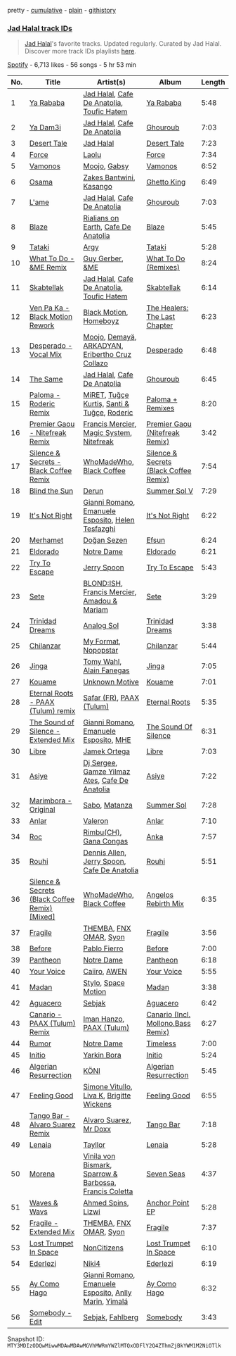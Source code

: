 pretty - [cumulative](/playlists/cumulative/37i9dQZF1DX3uM1d8KwMtp.md) - [plain](/playlists/plain/37i9dQZF1DX3uM1d8KwMtp) - [githistory](https://github.githistory.xyz/mackorone/spotify-playlist-archive/blob/main/playlists/plain/37i9dQZF1DX3uM1d8KwMtp)

### [Jad Halal track IDs](https://open.spotify.com/playlist/37i9dQZF1DX3uM1d8KwMtp)

> <a href="spotify:artist:1aIWC7EGIcWotOZ8LNHH9j">Jad Halal</a>'s favorite tracks\. Updated regularly\. Curated by Jad Halal\. Discover more track IDs playlists <a href="spotify:genre:track\_id">here</a>.

[Spotify](https://open.spotify.com/user/spotify) - 6,713 likes - 56 songs - 5 hr 53 min

| No. | Title | Artist(s) | Album | Length |
|---|---|---|---|---|
| 1 | [Ya Rababa](https://open.spotify.com/track/0JbbFcObfoamPYxjFO3Bzo) | [Jad Halal](https://open.spotify.com/artist/1aIWC7EGIcWotOZ8LNHH9j), [Cafe De Anatolia](https://open.spotify.com/artist/2sSSGlRMfz4ZEcw4rw0m0v), [Toufic Hatem](https://open.spotify.com/artist/4j9gpKIArRkQI69agEe0YH) | [Ya Rababa](https://open.spotify.com/album/39MFNRuzV8F5JOChDRpBxe) | 5:48 |
| 2 | [Ya Dam3i](https://open.spotify.com/track/6sjje7260A90a9bOR6EbYG) | [Jad Halal](https://open.spotify.com/artist/1aIWC7EGIcWotOZ8LNHH9j), [Cafe De Anatolia](https://open.spotify.com/artist/2sSSGlRMfz4ZEcw4rw0m0v) | [Ghouroub](https://open.spotify.com/album/0lgaPIausGrjLHeuY6Dz8V) | 7:03 |
| 3 | [Desert Tale](https://open.spotify.com/track/6TdpnCDgeya8E4t6Skc60K) | [Jad Halal](https://open.spotify.com/artist/1aIWC7EGIcWotOZ8LNHH9j) | [Desert Tale](https://open.spotify.com/album/4yuwchv1cn57wwMe8hqW7p) | 7:23 |
| 4 | [Force](https://open.spotify.com/track/35bOzO8Az5C9xsAgUjr0Bq) | [Laolu](https://open.spotify.com/artist/53PSeUFq8tMZc0zdd1oUTG) | [Force](https://open.spotify.com/album/1MpLubxJBJNRaFAjahk9Hj) | 7:34 |
| 5 | [Vamonos](https://open.spotify.com/track/3sVp4qJWZ9S24KPDvEE1E7) | [Moojo](https://open.spotify.com/artist/4bU2sBWgXJtViut3q68o5m), [Gabsy](https://open.spotify.com/artist/6FyP2gFlBlrXKhcLGFmwhc) | [Vamonos](https://open.spotify.com/album/6fqjsvw7ENyWIjpwYnPLnW) | 6:52 |
| 6 | [Osama](https://open.spotify.com/track/0T0FIfA0AI3ELwNVBSZNS3) | [Zakes Bantwini](https://open.spotify.com/artist/5mZLaYqN0ZkjxfeUUmiuqL), [Kasango](https://open.spotify.com/artist/3jteNJj8zf2v4qYMGDXa8r) | [Ghetto King](https://open.spotify.com/album/3q8v4F3zabaHlG5IVECT6r) | 6:49 |
| 7 | [L'ame](https://open.spotify.com/track/39NtjGMLdLBqrzJUgxpPAU) | [Jad Halal](https://open.spotify.com/artist/1aIWC7EGIcWotOZ8LNHH9j), [Cafe De Anatolia](https://open.spotify.com/artist/2sSSGlRMfz4ZEcw4rw0m0v) | [Ghouroub](https://open.spotify.com/album/0lgaPIausGrjLHeuY6Dz8V) | 7:03 |
| 8 | [Blaze](https://open.spotify.com/track/1O8YpzFXe7vbjck2Wtz1y4) | [Rialians on Earth](https://open.spotify.com/artist/78h7VfOuRAnd6jtaEYQpg3), [Cafe De Anatolia](https://open.spotify.com/artist/2sSSGlRMfz4ZEcw4rw0m0v) | [Blaze](https://open.spotify.com/album/6SwnBZstvXFzoepcQOPXJy) | 5:45 |
| 9 | [Tataki](https://open.spotify.com/track/1vdYudatKL5iRIM7i6vkvG) | [Argy](https://open.spotify.com/artist/1NaQOKgddaJipUtmptb7GI) | [Tataki](https://open.spotify.com/album/2TIki9mmFhTGkyJM0Svses) | 5:28 |
| 10 | [What To Do \- &ME Remix](https://open.spotify.com/track/0RMQgXHIBTsAVcaS7qahLq) | [Guy Gerber](https://open.spotify.com/artist/3bqBkAzdPwEDe1JUvb7ZeC), [&ME](https://open.spotify.com/artist/5mIowAJMp7RKNheelruV5z) | [What To Do \(Remixes\)](https://open.spotify.com/album/0SQmYnktpdLsK7jypOjAHh) | 8:24 |
| 11 | [Skabtellak](https://open.spotify.com/track/6pdiGuujygwdhM46YbYj0H) | [Jad Halal](https://open.spotify.com/artist/1aIWC7EGIcWotOZ8LNHH9j), [Cafe De Anatolia](https://open.spotify.com/artist/2sSSGlRMfz4ZEcw4rw0m0v), [Toufic Hatem](https://open.spotify.com/artist/4j9gpKIArRkQI69agEe0YH) | [Skabtellak](https://open.spotify.com/album/44mCFD1ezFhPpLzS1kXII1) | 6:14 |
| 12 | [Ven Pa Ka \- Black Motion Rework](https://open.spotify.com/track/24WCTSU9zrsQxBE1NIhBPM) | [Black Motion](https://open.spotify.com/artist/4x6n41nYGT6O61pSfgW4z7), [Homeboyz](https://open.spotify.com/artist/3L5iHIeqJGEaYViGapHs0C) | [The Healers: The Last Chapter](https://open.spotify.com/album/2F3Nw7Z7Gt6ET52DosiPTH) | 6:23 |
| 13 | [Desperado \- Vocal Mix](https://open.spotify.com/track/5SDO2GkFtXM0PD5jpymcBD) | [Moojo](https://open.spotify.com/artist/4bU2sBWgXJtViut3q68o5m), [Demayä](https://open.spotify.com/artist/0N2lDV24IPsStAeDuvzgC9), [ARKADYAN](https://open.spotify.com/artist/2ELBfW9Bn2xBAIvWeXeCgI), [Eribertho Cruz Collazo](https://open.spotify.com/artist/4nbtsWrvdzBCwNqsjfRVHy) | [Desperado](https://open.spotify.com/album/1D24WkLNkBUzFWHLXBBIab) | 6:48 |
| 14 | [The Same](https://open.spotify.com/track/5mRFwMYA9y6dk16YH8KcZA) | [Jad Halal](https://open.spotify.com/artist/1aIWC7EGIcWotOZ8LNHH9j), [Cafe De Anatolia](https://open.spotify.com/artist/2sSSGlRMfz4ZEcw4rw0m0v) | [Ghouroub](https://open.spotify.com/album/0lgaPIausGrjLHeuY6Dz8V) | 6:45 |
| 15 | [Paloma \- Roderic Remix](https://open.spotify.com/track/1vxxPXB1crb7QITSqG30Zr) | [MiRET](https://open.spotify.com/artist/0DvhQq0PzDC5dyRoH5XCI5), [Tuğçe Kurtiş](https://open.spotify.com/artist/5cYodhg1fZFGKqCQmgNlZf), [Santi & Tuğçe](https://open.spotify.com/artist/437O1jQdyOOhIS1M41xQaC), [Roderic](https://open.spotify.com/artist/7wSzFq5CoNoCpzazDphDJs) | [Paloma + Remixes](https://open.spotify.com/album/5LE9oiaGprQqvFtinBA73K) | 8:20 |
| 16 | [Premier Gaou \- Nitefreak Remix](https://open.spotify.com/track/57e5ib2PnvuiaTvaI4jGDp) | [Francis Mercier](https://open.spotify.com/artist/44qAhQu52dYKcHOFQd3esf), [Magic System](https://open.spotify.com/artist/6MvRVq0CtpQQlwnIiszV8F), [Nitefreak](https://open.spotify.com/artist/6lbUCWVW3hgQgrJwB8wadJ) | [Premier Gaou \(Nitefreak Remix\)](https://open.spotify.com/album/1kfRbSlDcUF3hz3P9Zhg4c) | 3:42 |
| 17 | [Silence & Secrets \- Black Coffee Remix](https://open.spotify.com/track/3ZZDwhwD6ZsFQW0IGfiKrG) | [WhoMadeWho](https://open.spotify.com/artist/50Lr1puweM1hFsF1LpIZLM), [Black Coffee](https://open.spotify.com/artist/6wMr4zKPrrR0UVz08WtUWc) | [Silence & Secrets \(Black Coffee Remix\)](https://open.spotify.com/album/6yaDQvusuMpB2BqrsmhSRI) | 7:54 |
| 18 | [Blind the Sun](https://open.spotify.com/track/3dFgpRHUx60es4nvmxw4jv) | [Derun](https://open.spotify.com/artist/7DaUdudIwcfgSzFJX1VEVo) | [Summer Sol V](https://open.spotify.com/album/2pAEE8ppIkSaDxcCQ5J5Cp) | 7:29 |
| 19 | [It's Not Right](https://open.spotify.com/track/5EqWSdAZcpjZ29uKViQIGU) | [Gianni Romano](https://open.spotify.com/artist/3GmVE58jiOKqS4WHGsxzCK), [Emanuele Esposito](https://open.spotify.com/artist/0dnLkdyWw9XCNQhGln0HZU), [Helen Tesfazghi](https://open.spotify.com/artist/71JA6QavKqzsNcJubmgXQT) | [It's Not Right](https://open.spotify.com/album/5gIMusLf2Z5ECGBKCzFTGO) | 6:22 |
| 20 | [Merhamet](https://open.spotify.com/track/75dhZ7AfOq4QNFDuiHjMDA) | [Doğan Sezen](https://open.spotify.com/artist/15ly7L03FKUoQhUnGseqCR) | [Efsun](https://open.spotify.com/album/29KqM9Q8hLujjg6EE1N9gS) | 6:24 |
| 21 | [Eldorado](https://open.spotify.com/track/50juFT8u0XDZQ5HO5khhlC) | [Notre Dame](https://open.spotify.com/artist/6Q1Ps2F5LkdxLAM6S7KPpt) | [Eldorado](https://open.spotify.com/album/3yp6o87R2Du2CC75dw2cqc) | 6:21 |
| 22 | [Try To Escape](https://open.spotify.com/track/6ITyiTkL7g1D2hXYeSUYkO) | [Jerry Spoon](https://open.spotify.com/artist/0m6eNLtH4LgmXWq9Sz5d0j) | [Try To Escape](https://open.spotify.com/album/6Qebev2T4obA2q6jA2ZTOD) | 5:43 |
| 23 | [Sete](https://open.spotify.com/track/5B4gUqNKYgU38ULSWP5Bzj) | [BLOND:ISH](https://open.spotify.com/artist/6zsJjoCtL1WByG0VsuFWzR), [Francis Mercier](https://open.spotify.com/artist/44qAhQu52dYKcHOFQd3esf), [Amadou & Mariam](https://open.spotify.com/artist/3KH7WsR2JZQ94Ik8SyabU6) | [Sete](https://open.spotify.com/album/2dUSIzfLEgYB3QJB2Vt8j3) | 3:29 |
| 24 | [Trinidad Dreams](https://open.spotify.com/track/62F0yfVTEnjOBWKiXEEELZ) | [Analog Sol](https://open.spotify.com/artist/0bYiRfjvg9c9wt6fuxoUVc) | [Trinidad Dreams](https://open.spotify.com/album/7vkYBAyQIfEzBOUN9DnHpx) | 3:38 |
| 25 | [Chilanzar](https://open.spotify.com/track/3eRKV66fGzyDKLhZpbMPVO) | [My Format](https://open.spotify.com/artist/1UaOgB2VAZDXGiI5UgclhE), [Nopopstar](https://open.spotify.com/artist/3WZ1Fwoh1f4TOfp8LtAxzC) | [Chilanzar](https://open.spotify.com/album/6pUGx8rnnPZ1bVHVOM0EXu) | 5:44 |
| 26 | [Jinga](https://open.spotify.com/track/7FgtP833uZzS6s1FNTpy30) | [Tomy Wahl](https://open.spotify.com/artist/3Q92036hpjn7sxc79pUXvz), [Alain Fanegas](https://open.spotify.com/artist/4ej1s96CjHWyiRMtYa1kbJ) | [Jinga](https://open.spotify.com/album/0ouAjexRNLoTp8Cbv9ZiKX) | 7:05 |
| 27 | [Kouame](https://open.spotify.com/track/55LJoGb0Rkv5tAiOQWcLYk) | [Unknown Motive](https://open.spotify.com/artist/1MBZ1p2ynRLuZnGk8ZIdJ5) | [Kouame](https://open.spotify.com/album/7MiD4AoP6AQuI8mAVpROCh) | 7:01 |
| 28 | [Eternal Roots \- PAAX \(Tulum\) remix](https://open.spotify.com/track/77JvaKaFCOvROjm2qfrfDR) | [Safar \(FR\)](https://open.spotify.com/artist/249QVZLSwrDyleKNapaapm), [PAAX \(Tulum\)](https://open.spotify.com/artist/44f1ZKVW8Zh13oCOGGTiFd) | [Eternal Roots](https://open.spotify.com/album/6k8dJjNShTIPhwU9vA5sCL) | 5:35 |
| 29 | [The Sound of Silence \- Extended Mix](https://open.spotify.com/track/2pdFwbvjbixL0aprQ5bnX1) | [Gianni Romano](https://open.spotify.com/artist/3GmVE58jiOKqS4WHGsxzCK), [Emanuele Esposito](https://open.spotify.com/artist/0dnLkdyWw9XCNQhGln0HZU), [MHE](https://open.spotify.com/artist/5nEWKkUf6IA0Ry5wBOG1J0) | [The Sound Of Silence](https://open.spotify.com/album/5tG7zEHtCiDVDUDv5sgO7B) | 6:31 |
| 30 | [Libre](https://open.spotify.com/track/3XeVB8YM20IlBCjEmYc4o9) | [Jamek Ortega](https://open.spotify.com/artist/0z4954ccQLUdwTHCSMXtem) | [Libre](https://open.spotify.com/album/3xLfD35pFQYV5lwIURCogm) | 7:03 |
| 31 | [Asiye](https://open.spotify.com/track/3Y5OkzfSejM3jq7Cxz6OIO) | [Dj Sergee](https://open.spotify.com/artist/2N8naij4UgcpTIBNmA9zOl), [Gamze Yilmaz Ates](https://open.spotify.com/artist/5jkFnIWcwWNtK1oW8zw2nY), [Cafe De Anatolia](https://open.spotify.com/artist/2sSSGlRMfz4ZEcw4rw0m0v) | [Asiye](https://open.spotify.com/album/56KA60J5UwXFlGZBYGlpEG) | 7:22 |
| 32 | [Marimbora \- Original](https://open.spotify.com/track/2qpb6nlep47oTvt9J9Ql7f) | [Sabo](https://open.spotify.com/artist/10RszNTsRxSVY5IQOITArN), [Matanza](https://open.spotify.com/artist/1uwIzl6et4DJg5lbmyMW0g) | [Summer Sol](https://open.spotify.com/album/6iEbxNzIjuMk3oFWveulAn) | 7:28 |
| 33 | [Anlar](https://open.spotify.com/track/30rDKZPuQxu8US9AVEWkE7) | [Valeron](https://open.spotify.com/artist/1Y2TujuCl2jLHQGlbevTip) | [Anlar](https://open.spotify.com/album/22JM1qXMlAVy2MDKsdyN6c) | 7:10 |
| 34 | [Roc](https://open.spotify.com/track/5e063bYxq533JpgRCHBpt5) | [Rimbu\(CH\)](https://open.spotify.com/artist/5X1mbOzivdPgJ8SVEDRFtF), [Gana Congas](https://open.spotify.com/artist/4AEwlGEW0QOEk7QxhyLCff) | [Anka](https://open.spotify.com/album/6lfcXtau5zMyV2jpqD0cfH) | 7:57 |
| 35 | [Rouhi](https://open.spotify.com/track/55LgHMrNjkPR4GH2JrNo6A) | [Dennis Allen](https://open.spotify.com/artist/6DZmEIUpqFHuWWgytDvnF3), [Jerry Spoon](https://open.spotify.com/artist/0m6eNLtH4LgmXWq9Sz5d0j), [Cafe De Anatolia](https://open.spotify.com/artist/2sSSGlRMfz4ZEcw4rw0m0v) | [Rouhi](https://open.spotify.com/album/6DvjdqPz3PSSCePEeuDOBl) | 5:51 |
| 36 | [Silence & Secrets \(Black Coffee Remix\) \[Mixed\]](https://open.spotify.com/track/7yr19oQ20Uo2Zq4eOzn2F6) | [WhoMadeWho](https://open.spotify.com/artist/50Lr1puweM1hFsF1LpIZLM), [Black Coffee](https://open.spotify.com/artist/6wMr4zKPrrR0UVz08WtUWc) | [Angelos Rebirth Mix](https://open.spotify.com/album/2KvL2S5zjJpn72vYEouq6B) | 6:35 |
| 37 | [Fragile](https://open.spotify.com/track/5Q9Ds8Q34V9ZPfi0noJ7Xe) | [THEMBA](https://open.spotify.com/artist/64tzIMKX4Npx37YLcNZZNC), [FNX OMAR](https://open.spotify.com/artist/3dcqf190oFqc5FQNI05mVW), [Syon](https://open.spotify.com/artist/7eKtGS8Huzy0vi0KVmNfqE) | [Fragile](https://open.spotify.com/album/37abhSU412bkiwXr3ShshM) | 3:56 |
| 38 | [Before](https://open.spotify.com/track/0J6sIxiH8kg1gIhIX1nihQ) | [Pablo Fierro](https://open.spotify.com/artist/5N7gp2n04e1TJ6MaKyvrbI) | [Before](https://open.spotify.com/album/4iOutBo6MtZORPul7QDBJv) | 7:00 |
| 39 | [Pantheon](https://open.spotify.com/track/4SqaIY6uaqMXTVm2fKvvWa) | [Notre Dame](https://open.spotify.com/artist/6Q1Ps2F5LkdxLAM6S7KPpt) | [Pantheon](https://open.spotify.com/album/1o7gHcSzZJdw1C4GFwsp4j) | 6:18 |
| 40 | [Your Voice](https://open.spotify.com/track/1PdrKQaDMQNS02ICL8DYe1) | [Caiiro](https://open.spotify.com/artist/0fs9otT9TtwXUOcFXZomZY), [AWEN](https://open.spotify.com/artist/5uOaNXrr4qGx9YXbo9HaUl) | [Your Voice](https://open.spotify.com/album/13czSpTI2okjVxVQxnTpK2) | 5:55 |
| 41 | [Madan](https://open.spotify.com/track/6WnGITNOKFXawCwqnFuYbW) | [Stylo](https://open.spotify.com/artist/0e8a2RTD02fJ5lmCBOR7DI), [Space Motion](https://open.spotify.com/artist/1k7iyyK6j5IJzF0cUMcaGY) | [Madan](https://open.spotify.com/album/3MJa5lVzJNQsB8aH7RkGNn) | 3:38 |
| 42 | [Aguacero](https://open.spotify.com/track/0KCXPIaGPL1du07EW1MPVU) | [Sebjak](https://open.spotify.com/artist/4WaTBVJBxGQ71Ch0swa8DA) | [Aguacero](https://open.spotify.com/album/41Vp1IJHY3bHf6YS1Lc6gF) | 6:42 |
| 43 | [Canario \- PAAX \(Tulum\) Remix](https://open.spotify.com/track/6Ragp4iHxvYs6RvqCusJr0) | [Iman Hanzo](https://open.spotify.com/artist/5ayIaDgQlMl8YcCdY70zRr), [PAAX \(Tulum\)](https://open.spotify.com/artist/44f1ZKVW8Zh13oCOGGTiFd) | [Canario \(Incl\. Mollono.Bass Remix\)](https://open.spotify.com/album/0Q2MQry6VfhtmNBKoyYvYv) | 6:27 |
| 44 | [Rumor](https://open.spotify.com/track/0IyZ6gCFUyGs3zP2ItaTo1) | [Notre Dame](https://open.spotify.com/artist/6Q1Ps2F5LkdxLAM6S7KPpt) | [Timeless](https://open.spotify.com/album/6HMZO1TTb8HuJE61QP0MPz) | 7:00 |
| 45 | [Initio](https://open.spotify.com/track/0NfTsHY1lwjMrtVnT6rf6W) | [Yarkin Bora](https://open.spotify.com/artist/2Yj7cRMoeqgjxRmTek9AVm) | [Initio](https://open.spotify.com/album/57LVfnJPGPKINK5Ub19OkC) | 5:24 |
| 46 | [Algerian Resurrection](https://open.spotify.com/track/3trqXz0dgBUORXtrwYTUtU) | [KÖNI](https://open.spotify.com/artist/3wGOQXqAdsWkgf3PtuRY6Q) | [Algerian Resurrection](https://open.spotify.com/album/3ZjvsoFEJSX0wKoqvf18M3) | 5:45 |
| 47 | [Feeling Good](https://open.spotify.com/track/4wqtlpo7xtEmuY3zJjR2EE) | [Simone Vitullo](https://open.spotify.com/artist/2DmIxLxqj5Pu1QcZxuMZOQ), [Liva K](https://open.spotify.com/artist/63mVEANeXk1p622Ejj9rBj), [Brigitte Wickens](https://open.spotify.com/artist/7MlbbUSbXf3BDOSyFCOOeO) | [Feeling Good](https://open.spotify.com/album/2ONyrF5at73dk9Dbb8AD30) | 6:55 |
| 48 | [Tango Bar \- Alvaro Suarez Remix](https://open.spotify.com/track/5t93cE5V3JELqsgXeBVoKG) | [Alvaro Suarez](https://open.spotify.com/artist/6zfwxQQjoCU9uSsrwckyZv), [Mr Doxx](https://open.spotify.com/artist/5Hi7p9BIFa2GlpcGL5tfaB) | [Tango Bar](https://open.spotify.com/album/4twfkJpB5oUWVBix59JVu7) | 7:18 |
| 49 | [Lenaia](https://open.spotify.com/track/1at150vi89vVRYpLGQQTdV) | [Tayllor](https://open.spotify.com/artist/0Z4yZfeuvWVBh1U6vNeYbD) | [Lenaia](https://open.spotify.com/album/1rpVIzw7to1Qfi9TwCkPo3) | 5:28 |
| 50 | [Morena](https://open.spotify.com/track/13hPKoBriB6yPSqPvbRd6A) | [Vinila von Bismark](https://open.spotify.com/artist/74nWFV1ioJp3FNqVwINsDZ), [Sparrow & Barbossa](https://open.spotify.com/artist/3c1sTwL4HuWkrciiKHpnmx), [Francis Coletta](https://open.spotify.com/artist/6qBX3cp5fWdIsYDfbkHb3S) | [Seven Seas](https://open.spotify.com/album/2i3Al7KL47Mp5LcyP9rCn6) | 4:37 |
| 51 | [Waves & Wavs](https://open.spotify.com/track/5HRWhU6V48zxJqkh99DJQv) | [Ahmed Spins](https://open.spotify.com/artist/4jercY4pUhY6jB8eQjpVJV), [Lizwi](https://open.spotify.com/artist/70PnxFjOBPqfF4CZSt3A3X) | [Anchor Point EP](https://open.spotify.com/album/1L8kegBtw3HkqpxTlqc1Fm) | 5:28 |
| 52 | [Fragile \- Extended Mix](https://open.spotify.com/track/2CDuAnnj2GCxLVxO1Rk7Op) | [THEMBA](https://open.spotify.com/artist/64tzIMKX4Npx37YLcNZZNC), [FNX OMAR](https://open.spotify.com/artist/3dcqf190oFqc5FQNI05mVW), [Syon](https://open.spotify.com/artist/7eKtGS8Huzy0vi0KVmNfqE) | [Fragile](https://open.spotify.com/album/5QSXhVNVFpkPClqFxQUtpz) | 7:37 |
| 53 | [Lost Trumpet In Space](https://open.spotify.com/track/26z4AI4PEA4HS7MuuV2o8O) | [NonCitizens](https://open.spotify.com/artist/73KWbbG4ZspCHvI0aDcfl1) | [Lost Trumpet In Space](https://open.spotify.com/album/4hrVv6wLydlI4Z7veGvRPl) | 6:10 |
| 54 | [Ederlezi](https://open.spotify.com/track/71YOnZedvz9NM09cdt0Rj2) | [Niki4](https://open.spotify.com/artist/3ZIPK1vx39AtBHleH80CzV) | [Ederlezi](https://open.spotify.com/album/46mxVymg2PVy9syjcdnB3D) | 6:19 |
| 55 | [Ay Como Hago](https://open.spotify.com/track/6p1YupLCbZcXAMYqXzF30A) | [Gianni Romano](https://open.spotify.com/artist/3GmVE58jiOKqS4WHGsxzCK), [Emanuele Esposito](https://open.spotify.com/artist/0dnLkdyWw9XCNQhGln0HZU), [Anlly Marin](https://open.spotify.com/artist/4ywyCbn9tmI1FzsXlDFvK5), [Yimalá](https://open.spotify.com/artist/4MtegK6bkIzJEi0PcyOBrN) | [Ay Como Hago](https://open.spotify.com/album/67KSanoaM4gplWUIlwaudD) | 6:32 |
| 56 | [Somebody \- Edit](https://open.spotify.com/track/6cdZ4dvrNBK7ZjN896yVw3) | [Sebjak](https://open.spotify.com/artist/4WaTBVJBxGQ71Ch0swa8DA), [Fahlberg](https://open.spotify.com/artist/6lFGvLLUwT6MB6Fx0CkRwk) | [Somebody](https://open.spotify.com/album/6A6oGWjdOX6v40tZU9pW44) | 3:43 |

Snapshot ID: `MTY3MDIzODQwMiwwMDAwMDAwMGVhMWRmYWZlMTQxODFlY2Q4ZThmZjBkYWM1M2NiOTlk`
